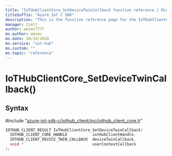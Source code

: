 ```yaml
---                             
title: "IoTHubClientCore_SetDeviceTwinCallback function reference | Microsoft Docs" 
titleSuffix: "Azure IoT C SDK"            
description: "This is the function reference page for the IoTHubClientCore_SetDeviceTwinCallback() function in the Azure IoT C SDK. This SDK is used with Azure IoT Hub and Azure IoT Hub Device Provisioning Service"            
manager: timlt                 
author: wesmc7777              
ms.author: wesmc               
ms.date: 10/24/2018                    
ms.service: "iot-hub"             
ms.custom: ""                
ms.topic: "reference"        
---                            
```


# IoTHubClientCore_SetDeviceTwinCallback()

## Syntax

\#include "[azure-iot-sdk-c/iothub_client/inc/iothub_client_core.h](../iothub-client-core-h.md)"  
```C
IOTHUB_CLIENT_RESULT IoTHubClientCore_SetDeviceTwinCallback(
  IOTHUB_CLIENT_CORE_HANDLE           iotHubClientHandle,
  IOTHUB_CLIENT_DEVICE_TWIN_CALLBACK  deviceTwinCallback,
  void *                              userContextCallback
);
```

